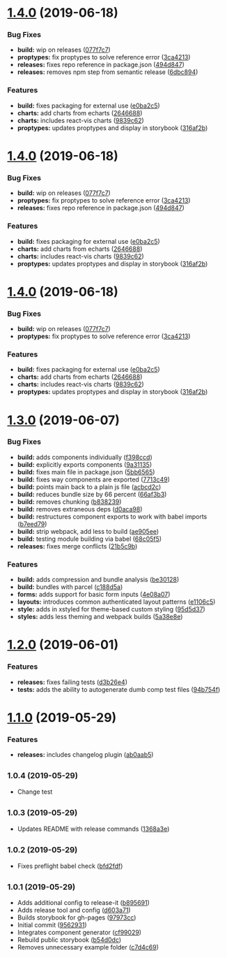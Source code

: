 # [1.4.0](https://github.com/steppingblocks/components/compare/v1.3.0...v1.4.0) (2019-06-18)


### Bug Fixes

* **build:** wip on releases ([077f7c7](https://github.com/steppingblocks/components/commit/077f7c7))
* **proptypes:** fix proptypes to solve reference error ([3ca4213](https://github.com/steppingblocks/components/commit/3ca4213))
* **releases:** fixes repo reference in package.json ([494d847](https://github.com/steppingblocks/components/commit/494d847))
* **releases:** removes npm step from semantic release ([6dbc894](https://github.com/steppingblocks/components/commit/6dbc894))


### Features

* **build:** fixes packaging for external use ([e0ba2c5](https://github.com/steppingblocks/components/commit/e0ba2c5))
* **charts:** add charts from echarts ([2646688](https://github.com/steppingblocks/components/commit/2646688))
* **charts:** includes react-vis charts ([9839c62](https://github.com/steppingblocks/components/commit/9839c62))
* **proptypes:** updates proptypes and display in storybook ([316af2b](https://github.com/steppingblocks/components/commit/316af2b))

# [1.4.0](https://github.com/steppingblocks/components/compare/v1.3.0...v1.4.0) (2019-06-18)


### Bug Fixes

* **build:** wip on releases ([077f7c7](https://github.com/steppingblocks/components/commit/077f7c7))
* **proptypes:** fix proptypes to solve reference error ([3ca4213](https://github.com/steppingblocks/components/commit/3ca4213))
* **releases:** fixes repo reference in package.json ([494d847](https://github.com/steppingblocks/components/commit/494d847))


### Features

* **build:** fixes packaging for external use ([e0ba2c5](https://github.com/steppingblocks/components/commit/e0ba2c5))
* **charts:** add charts from echarts ([2646688](https://github.com/steppingblocks/components/commit/2646688))
* **charts:** includes react-vis charts ([9839c62](https://github.com/steppingblocks/components/commit/9839c62))
* **proptypes:** updates proptypes and display in storybook ([316af2b](https://github.com/steppingblocks/components/commit/316af2b))

# [1.4.0](https://github.com/masiamj/components/compare/v1.3.0...v1.4.0) (2019-06-18)


### Bug Fixes

* **build:** wip on releases ([077f7c7](https://github.com/masiamj/components/commit/077f7c7))
* **proptypes:** fix proptypes to solve reference error ([3ca4213](https://github.com/masiamj/components/commit/3ca4213))


### Features

* **build:** fixes packaging for external use ([e0ba2c5](https://github.com/masiamj/components/commit/e0ba2c5))
* **charts:** add charts from echarts ([2646688](https://github.com/masiamj/components/commit/2646688))
* **charts:** includes react-vis charts ([9839c62](https://github.com/masiamj/components/commit/9839c62))
* **proptypes:** updates proptypes and display in storybook ([316af2b](https://github.com/masiamj/components/commit/316af2b))

# [1.3.0](https://github.com/masiamj/components/compare/v1.2.0...v1.3.0) (2019-06-07)


### Bug Fixes

* **build:** adds components individually ([f398ccd](https://github.com/masiamj/components/commit/f398ccd))
* **build:** explicitly exports components ([9a31135](https://github.com/masiamj/components/commit/9a31135))
* **build:** fixes main file in package.json ([5bb6565](https://github.com/masiamj/components/commit/5bb6565))
* **build:** fixes way components are exported ([7713c49](https://github.com/masiamj/components/commit/7713c49))
* **build:** points main back to a plain js file ([acbcd2c](https://github.com/masiamj/components/commit/acbcd2c))
* **build:** reduces bundle size by 66 percent ([66af3b3](https://github.com/masiamj/components/commit/66af3b3))
* **build:** removes chunking ([b838239](https://github.com/masiamj/components/commit/b838239))
* **build:** removes extraneous deps ([d0aca98](https://github.com/masiamj/components/commit/d0aca98))
* **build:** restructures component exports to work with babel imports ([b7eed79](https://github.com/masiamj/components/commit/b7eed79))
* **build:** strip webpack, add less to build ([ae905ee](https://github.com/masiamj/components/commit/ae905ee))
* **build:** testing module building via babel ([68c05f5](https://github.com/masiamj/components/commit/68c05f5))
* **releases:** fixes merge conflicts ([21b5c9b](https://github.com/masiamj/components/commit/21b5c9b))


### Features

* **build:** adds compression and bundle analysis ([be30128](https://github.com/masiamj/components/commit/be30128))
* **build:** bundles with parcel ([c188d5a](https://github.com/masiamj/components/commit/c188d5a))
* **forms:** adds support for basic form inputs ([4e08a07](https://github.com/masiamj/components/commit/4e08a07))
* **layouts:** introduces common authenticated layout patterns ([e1106c5](https://github.com/masiamj/components/commit/e1106c5))
* **style:** adds in xstyled for theme-based custom styling ([95d5d37](https://github.com/masiamj/components/commit/95d5d37))
* **styles:** adds less theming and webpack builds ([5a38e8e](https://github.com/masiamj/components/commit/5a38e8e))

# [1.2.0](https://github.com/masiamj/components/compare/v1.1.0...v1.2.0) (2019-06-01)


### Features

* **releases:** fixes failing tests ([d3b26e4](https://github.com/masiamj/components/commit/d3b26e4))
* **tests:** adds the ability to autogenerate dumb comp test files ([94b754f](https://github.com/masiamj/components/commit/94b754f))

# [1.1.0](https://github.com/masiamj/components/compare/v1.0.5...v1.1.0) (2019-05-29)


### Features

* **releases:** includes changelog plugin ([ab0aab5](https://github.com/masiamj/components/commit/ab0aab5))

## <small>1.0.4 (2019-05-29)</small>

- Change test

## <small>1.0.3 (2019-05-29)</small>

- Updates README with release commands ([1368a3e](https://github.com/masiamj/components/commit/1368a3e))

## <small>1.0.2 (2019-05-29)</small>

- Fixes preflight babel check ([bfd2fdf](https://github.com/masiamj/components/commit/bfd2fdf))

## <small>1.0.1 (2019-05-29)</small>

- Adds additional config to release-it ([b895691](https://github.com/masiamj/components/commit/b895691))
- Adds release tool and config ([d603a71](https://github.com/masiamj/components/commit/d603a71))
- Builds storybook for gh-pages ([97973cc](https://github.com/masiamj/components/commit/97973cc))
- Initial commit ([9562931](https://github.com/masiamj/components/commit/9562931))
- Integrates component generator ([cf99029](https://github.com/masiamj/components/commit/cf99029))
- Rebuild public storybook ([b54d0dc](https://github.com/masiamj/components/commit/b54d0dc))
- Removes unnecessary example folder ([c7d4c69](https://github.com/masiamj/components/commit/c7d4c69))
